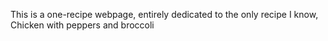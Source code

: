 This is a one-recipe webpage, entirely dedicated to the only recipe I know, Chicken with peppers and broccoli 